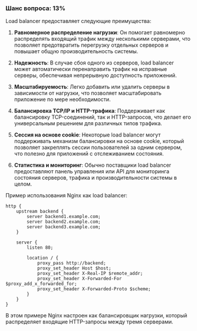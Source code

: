 ### Шанс вопроса: 13%

Load balancer предоставляет следующие преимущества:

1. **Равномерное распределение нагрузки**: Он помогает равномерно распределять входящий трафик между несколькими серверами, что позволяет предотвратить перегрузку отдельных серверов и повышает общую производительность системы.

2. **Надежность**: В случае сбоя одного из серверов, load balancer может автоматически перенаправить трафик на исправные серверы, обеспечивая непрерывную доступность приложений.

3. **Масштабируемость**: Легко добавить или удалить серверы в зависимости от нагрузки, что позволяет масштабировать приложение по мере необходимости.

4. **Балансировка TCP/IP и HTTP-трафика**: Поддерживает как балансировку TCP-соединений, так и HTTP-запросов, что делает его универсальным решением для различных типов трафика.

5. **Сессия на основе cookie**: Некоторые load balancer могут поддерживать механизм балансировки на основе cookie, который позволяет закреплять сессии пользователей за одним сервером, что полезно для приложений с отслеживанием состояния.

6. **Статистика и мониторинг**: Обычно поставщики load balancer предоставляют панель управления или API для мониторинга состояния серверов, трафика и производительности системы в целом.

Пример использования Nginx как load balancer:
```nginx
http {
    upstream backend {
        server backend1.example.com;
        server backend2.example.com;
        server backend3.example.com;
    }

    server {
        listen 80;

        location / {
            proxy_pass http://backend;
            proxy_set_header Host $host;
            proxy_set_header X-Real-IP $remote_addr;
            proxy_set_header X-Forwarded-For $proxy_add_x_forwarded_for;
            proxy_set_header X-Forwarded-Proto $scheme;
        }
    }
}
```
В этом примере Nginx настроен как балансировщик нагрузки, который распределяет входящие HTTP-запросы между тремя серверами.